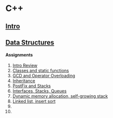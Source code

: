  # C++

## [Intro](https://github.com/dapinedo/cpp/tree/master/CS1)

## [Data Structures](https://github.com/dapinedo/cpp/tree/master/CS2)
#### Assignments
1. [Intro Review](https://github.com/dapinedo/cpp/tree/master/CS2/DanielPinedoCS2Assignment1)
2. [Classes and static functions](https://github.com/dapinedo/cpp/tree/master/CS2/DanielPinedoCS2Assignment2)
3. [GCD and Operator Overloading](https://github.com/dapinedo/cpp/tree/master/CS2/DanielPinedoCS2Assignment3)
4. [Inheritance](https://github.com/dapinedo/cpp/tree/master/CS2/DanielPinedoCS2Assignment4)
5. [PostFix and Stacks](https://github.com/dapinedo/cpp/tree/master/CS2/DanielPinedoCS2Assignment5)
6. [Interfaces, Stacks, Queues](https://github.com/dapinedo/cpp/tree/master/CS2/DanielPinedoCS2Assignment6)
7. [Dynamic memory allocation, self-growing stack](https://github.com/dapinedo/cpp/tree/master/CS2/DanielPinedoCS2Assignment7)
8. [Linked list, insert sort](https://github.com/dapinedo/cpp/tree/master/CS2/DanielPinedoCS2Assignment8)
9.
10.
